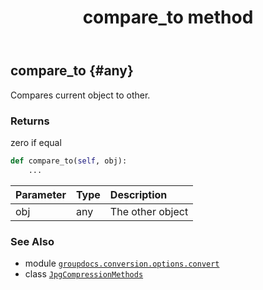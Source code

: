 ﻿---
title: compare_to method
second_title: GroupDocs.Conversion for Python via .NET API References
description: 
type: docs
weight: 20
url: /python-net/groupdocs.conversion.options.convert/jpgcompressionmethods/compare_to/
is_root: false
---

## compare_to {#any}

Compares current object to other.


### Returns 


zero if equal


```python
def compare_to(self, obj):
    ...
```


| Parameter | Type | Description |
| :- | :- | :- |
| obj | any | The other object |



### See Also
* module [`groupdocs.conversion.options.convert`](../../)
* class [`JpgCompressionMethods`](/conversion/python-net/groupdocs.conversion.options.convert/jpgcompressionmethods)
